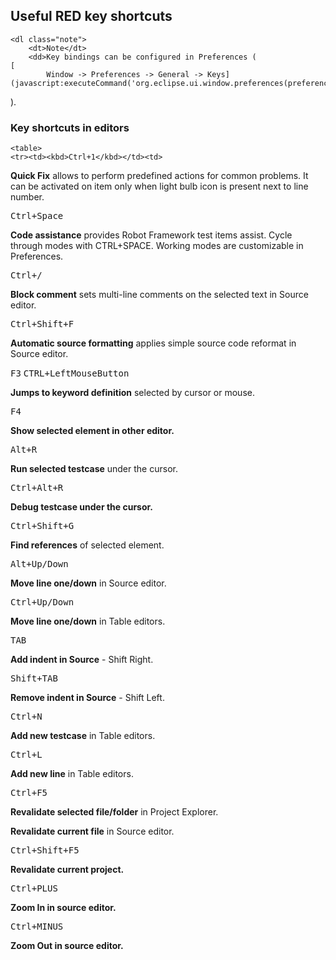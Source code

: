  <style>
        table {
            border-collapse: collapse ;
            width: auto;
        }

        tr {
            border: 1px solid #ccc ;
            border-left: none;
            border-right: none;
            }

        th {
            text-align: left ;    

        }
        table tbody td {
            border:none !important;

            }
        table   {
            border-left: none; 
            border-right: none;
            }

    </style>

## Useful RED key shortcuts

	<dl class="note">
		<dt>Note</dt>
		<dd>Key bindings can be configured in Preferences (
    [
            Window -> Preferences -> General -> Keys](javascript:executeCommand('org.eclipse.ui.window.preferences(preferencePageId=org.eclipse.ui.preferencePages.Keys)'))

).</dd>
	</dl>

### Key shortcuts in editors

    <table>
    <tr><td><kbd>Ctrl+1</kbd></td><td>

**Quick Fix** allows to perform predefined actions for common
				problems. It can be activated on item only when light bulb icon is
				present next to line number.
</td></tr>
    <tr><td><kbd>Ctrl+Space</kbd></td><td>

**Code assistance** provides Robot Framework test items assist. Cycle through
				modes with CTRL+SPACE. Working modes are customizable in
				Preferences.
</td></tr>
    <tr><td><kbd>Ctrl+/</kbd></td><td>

**Block comment** sets multi-line comments on the selected text in Source editor.
</td></tr>
    <tr><td><kbd>Ctrl+Shift+F</kbd></td><td>

**Automatic source formatting** applies simple source code reformat in Source editor.
</td></tr>
    <tr><td><kbd>F3</kbd>  
<kbd>CTRL+LeftMouseButton</kbd></td><td>

**Jumps to keyword definition** selected by cursor or mouse.
</td></tr>
    <tr><td><kbd>F4</kbd></td><td>

**Show selected element in other editor.**
</td></tr>
    <tr><td><kbd>Alt+R</kbd>  </td><td>

**Run selected testcase** under the cursor.
 </td></tr>
    <tr><td><kbd>Ctrl+Alt+R</kbd> </td><td>

**Debug testcase under the cursor.**
 </td></tr>
    <tr><td><kbd>Ctrl+Shift+G</kbd> </td><td>

**Find references** of selected element.
 </td></tr>
    <tr><td><kbd>Alt+Up/Down</kbd>  </td><td>

**Move line one/down** in Source editor.
</td></tr>
    <tr><td><kbd>Ctrl+Up/Down</kbd> </td><td>

**Move line one/down** in Table editors.
 </td></tr>
    <tr><td><kbd>TAB</kbd> </td><td>

**Add indent in Source** - Shift Right.
 </td></tr>
    <tr><td><kbd>Shift+TAB</kbd> </td><td>

**Remove indent in Source** - Shift Left.
 </td></tr>
    <tr><td><kbd>Ctrl+N</kbd>  </td><td>

**Add new testcase** in Table editors.
 </td></tr>
    <tr><td><kbd>Ctrl+L</kbd> </td><td>

**Add new line** in Table editors.
 </td></tr>
    <tr><td><kbd>Ctrl+F5</kbd> </td><td>

**Revalidate selected file/folder** in Project Explorer.

**Revalidate current file** in Source editor.
 </td></tr>
    <tr><td><kbd>Ctrl+Shift+F5</kbd> </td><td>

**Revalidate current project.**
 </td></tr>
    <tr><td><kbd>Ctrl+PLUS</kbd> </td><td>

**Zoom In in source editor.**
 </td></tr>
    <tr><td><kbd>Ctrl+MINUS</kbd> </td><td>

**Zoom Out in source editor.**
 </td></tr>
    </table> <style>
        table {
            border-collapse: collapse ;
            width: auto;
        }

        tr {
            border: 1px solid #ccc ;
            border-left: none;
            border-right: none;
            }

        th {
            text-align: left ;    

        }
        table tbody td {
            border:none !important;

            }
        table   {
            border-left: none; 
            border-right: none;
            }

    </style>
<h2>Useful RED key shortcuts</h2>
<pre><code>&lt;dl class=&quot;note&quot;&gt;
	&lt;dt&gt;Note&lt;/dt&gt;
	&lt;dd&gt;Key bindings can be configured in Preferences (
[
        Window -&gt; Preferences -&gt; General -&gt; Keys](javascript:executeCommand('org.eclipse.ui.window.preferences(preferencePageId=org.eclipse.ui.preferencePages.Keys)'))
</code></pre>
<p>).</dd>
</dl></p>
<h3>Key shortcuts in editors</h3>
<pre><code>&lt;table&gt;
&lt;tr&gt;&lt;td&gt;&lt;kbd&gt;Ctrl+1&lt;/kbd&gt;&lt;/td&gt;&lt;td&gt;
</code></pre>
<p><strong>Quick Fix</strong> allows to perform predefined actions for common
problems. It can be activated on item only when light bulb icon is
present next to line number.</p>
</td></tr>
    <tr><td><kbd>Ctrl+Space</kbd></td><td>
<p><strong>Code assistance</strong> provides Robot Framework test items assist. Cycle through
modes with CTRL+SPACE. Working modes are customizable in
Preferences.</p>
</td></tr>
    <tr><td><kbd>Ctrl+/</kbd></td><td>
<p><strong>Block comment</strong> sets multi-line comments on the selected text in Source editor.</p>
</td></tr>
    <tr><td><kbd>Ctrl+Shift+F</kbd></td><td>
<p><strong>Automatic source formatting</strong> applies simple source code reformat in Source editor.</p>
</td></tr>
    <tr><td><kbd>F3</kbd>  
<kbd>CTRL+LeftMouseButton</kbd></td><td>
<p><strong>Jumps to keyword definition</strong> selected by cursor or mouse.</p>
</td></tr>
    <tr><td><kbd>F4</kbd></td><td>
<p><strong>Show selected element in other editor.</strong></p>
</td></tr>
    <tr><td><kbd>Alt+R</kbd>  </td><td>
<p><strong>Run selected testcase</strong> under the cursor.</p>
 </td></tr>
    <tr><td><kbd>Ctrl+Alt+R</kbd> </td><td>
<p><strong>Debug testcase under the cursor.</strong></p>
 </td></tr>
    <tr><td><kbd>Ctrl+Shift+G</kbd> </td><td>
<p><strong>Find references</strong> of selected element.</p>
 </td></tr>
    <tr><td><kbd>Alt+Up/Down</kbd>  </td><td>
<p><strong>Move line one/down</strong> in Source editor.</p>
</td></tr>
    <tr><td><kbd>Ctrl+Up/Down</kbd> </td><td>
<p><strong>Move line one/down</strong> in Table editors.</p>
 </td></tr>
    <tr><td><kbd>TAB</kbd> </td><td>
<p><strong>Add indent in Source</strong> - Shift Right.</p>
 </td></tr>
    <tr><td><kbd>Shift+TAB</kbd> </td><td>
<p><strong>Remove indent in Source</strong> - Shift Left.</p>
 </td></tr>
    <tr><td><kbd>Ctrl+N</kbd>  </td><td>
<p><strong>Add new testcase</strong> in Table editors.</p>
 </td></tr>
    <tr><td><kbd>Ctrl+L</kbd> </td><td>
<p><strong>Add new line</strong> in Table editors.</p>
 </td></tr>
    <tr><td><kbd>Ctrl+F5</kbd> </td><td>
<p><strong>Revalidate selected file/folder</strong> in Project Explorer.</p>
<p><strong>Revalidate current file</strong> in Source editor.</p>
 </td></tr>
    <tr><td><kbd>Ctrl+Shift+F5</kbd> </td><td>
<p><strong>Revalidate current project.</strong></p>
 </td></tr>
    <tr><td><kbd>Ctrl+PLUS</kbd> </td><td>
<p><strong>Zoom In in source editor.</strong></p>
 </td></tr>
    <tr><td><kbd>Ctrl+MINUS</kbd> </td><td>
<p><strong>Zoom Out in source editor.</strong></p>
 </td></tr>
    </table>
